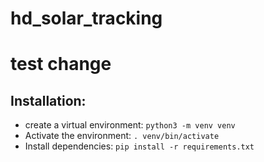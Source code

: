 # hd_solar_tracking
# test change

## Installation:

- create a virtual environment: `python3 -m venv venv`
- Activate the environment: `. venv/bin/activate`
- Install dependencies: `pip install -r requirements.txt`
